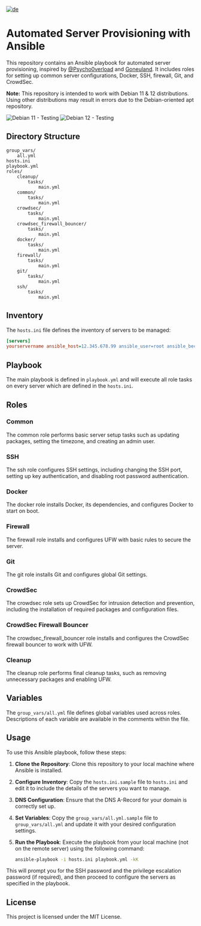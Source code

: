 [![de](https://img.shields.io/badge/lang-de-yellow.svg)](https://github.com/oberator/ansible_goneuland_traefik_v3/blob/main/readme.de.md)

# Automated Server Provisioning with Ansible

This repository contains an Ansible playbook for automated server provisioning, inspired by [@Psycho0verload](https://github.com/Psycho0verload/traefik-crowdsec-stack) and [Goneuland](https://goneuland.de/traefik-v3-installation-konfiguration-und-crowdsec-security/8/). It includes roles for setting up common server configurations, Docker, SSH, firewall, Git, and CrowdSec.

**Note:** This repository is intended to work with Debian 11 & 12 distributions. Using other distributions may result in errors due to the Debian-oriented apt repository.

![Debian 11 - Testing](https://img.shields.io/badge/Debian_11_(Bullseye)-10--02--2025-A81D33?logo=debian&logoColor=white)
![Debian 12 - Testing](https://img.shields.io/badge/Debian_12_(Bookworm)-12--05--2025-A81D33?logo=debian&logoColor=white)

## Directory Structure

```plaintext
group_vars/
    all.yml
hosts.ini
playbook.yml
roles/
    cleanup/
        tasks/
            main.yml
    common/
        tasks/
            main.yml
    crowdsec/
        tasks/
            main.yml
    crowdsec_firewall_bouncer/
        tasks/
            main.yml
    docker/
        tasks/
            main.yml
    firewall/
        tasks/
            main.yml
    git/
        tasks/
            main.yml
    ssh/
        tasks/
            main.yml
```

## Inventory

The `hosts.ini` file defines the inventory of servers to be managed:

```ini
[servers]
yourservername ansible_host=12.345.678.99 ansible_user=root ansible_become=true
```

## Playbook

The main playbook is defined in `playbook.yml` and will execute all role tasks on every server which are defined in the `hosts.ini`.

## Roles

### Common

The common role performs basic server setup tasks such as updating packages, setting the timezone, and creating an admin user.

### SSH

The ssh role configures SSH settings, including changing the SSH port, setting up key authentication, and disabling root password authentication.

### Docker

The docker role installs Docker, its dependencies, and configures Docker to start on boot.

### Firewall

The firewall role installs and configures UFW with basic rules to secure the server.

### Git

The git role installs Git and configures global Git settings.

### CrowdSec

The crowdsec role sets up CrowdSec for intrusion detection and prevention, including the installation of required packages and configuration files.

### CrowdSec Firewall Bouncer

The crowdsec_firewall_bouncer role installs and configures the CrowdSec firewall bouncer to work with UFW.

### Cleanup

The cleanup role performs final cleanup tasks, such as removing unnecessary packages and enabling UFW.

## Variables

The `group_vars/all.yml` file defines global variables used across roles. Descriptions of each variable are available in the comments within the file. 

## Usage

To use this Ansible playbook, follow these steps:

1. **Clone the Repository**: Clone this repository to your local machine where Ansible is installed.
2. **Configure Inventory**: Copy the `hosts.ini.sample` file to `hosts.ini` and edit it to include the details of the servers you want to manage.
3. **DNS Configuration**: Ensure that the DNS A-Record for your domain is correctly set up.
4. **Set Variables**: Copy the `group_vars/all.yml.sample` file to `group_vars/all.yml` and update it with your desired configuration settings.
5. **Run the Playbook**: Execute the playbook from your local machine (not on the remote server) using the following command:

    ```sh
    ansible-playbook -i hosts.ini playbook.yml -kK
    ```

This will prompt you for the SSH password and the privilege escalation password (if required), and then proceed to configure the servers as specified in the playbook.

## License

This project is licensed under the MIT License.
